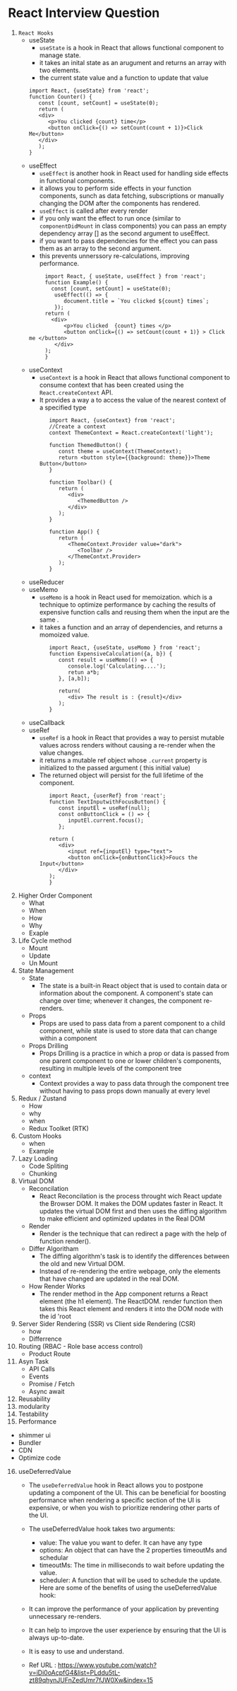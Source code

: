 # React Interview Question
1. ``` React Hooks ```
   - useState
     -  ```useState``` is a hook in React that allows functional component to manage state.
     -  it takes an inital state as an arugument and returns an array with two elements.
     -  the current state value and a function to update that value
     ```
     import React, {useState} from 'react';
     function Counter() {
        const [count, setCount] = useState(0);
        return (
        <div>
           <p>You clicked {count} time</p>
           <button onClick={() => setCount(count + 1)}>Click Me</button>
        </div>
        );
     }
     ```
   - useEffect
     - ```useEffect``` is another hook in React used for handling side effects in functional components.
     - it allows you to perform side effects in your function components, sunch as data fetching, subscriptions or manually changing the DOM after the components has rendered.
     - ```useEffect``` is called after every render
     - if you only want the effect to run once (similar to ```componentDidMount``` in class components) you can pass an empty dependency array [] as the second argument to useEffect.
     - if you want to pass dependencies for the effect you can pass them as an array to the second argument.
     - this prevents unnerssory re-calculations, improving performance.
     ```
          import React, { useState, useEffect } from 'react';
          function Example() {
            const [count, setCount] = useState(0);
             useEffect(() => {
                document.title = `You clicked ${count} times`;
             });
          return (
            <div>
                <p>You clicked  {count} times </p>
                <button onClick={() => setCount(count + 1)} > Click me </button>
             </div>
          );
          }
       ```
   - useContext
        - ```useContext``` is a hook in React that allows functional component to consume context that has been created using the ```React.createContext``` API.
        - It provides a way a to access the value of the nearest context of a specified type
          ```
             import React, {useContext} from 'react';
             //Create a context
             context ThemeContext = React.createContext('light');

             function ThemedButton() {
                const theme = useContext(ThemeContext);
                return <button style={{background: theme}}>Theme Button</button>
             }

             function Toolbar() {
                return (
                   <div>
                      <ThemedButton />
                   </div>
                );
             }

             function App() {
                return (
                   <ThemeContext.Provider value="dark">
                      <Toolbar />
                   </ThemeContxt.Provider>
                );
             }
          ```
   - useReducer
   - useMemo
     - ```useMemo``` is a hook in React used for memoization. which is a technique to optimize performance by caching the results of expensive function calls and reusing them when the
        input are the same .
      - it takes a function and an array of dependencies, and returns a momoized value.
        ```
           import React, {useState, useMomo } from 'react';
           function ExpensiveCalculation({a, b}) {
              const result = useMemo(() => {
                 console.log('Calculating....');
                 retun a*b;
              }, [a,b]);

              return(
                 <div> The result is : {result}</div>
              );
           }
        ```
   - useCallback
   - useRef
     - ```useRef``` is a hook in React that provides a way to persist mutable values across renders without causing a re-render when the value changes.
     - it returns a mutable ref object whose ```.current``` property is initialized to the passed argument ( this initial value)
     - The returned object will persist for the full lifetime of the component.
       ```
          import React, {userRef} from 'react';
          function TextInputwithFocusButton() {
             const inputEl = useRef(null);
             const onButtonClick = () => {
                inputEl.current.focus();
             };

          return (
             <div>
                <input ref={inputEl} type="text">
                <button onClick={onButtonClick}>Foucs the Input</button>
             </div>
          );
          }
       ```
2. Higher Order Component
   - What
   - When
   - How
   - Why
   - Exaple
3. Life Cycle method
   - Mount
   - Update
   - Un Mount
4. State Management
   - State
        - The state is a built-in React object that is used to contain data or information about the component. A component's state can change over time; whenever it changes, the                   component re-renders.
   - Props
        - Props are used to pass data from a parent component to a child component, while state is used to store data that can change within a component
   - Props Drilling
        - Props Drilling is a practice in which a prop or data is passed from one parent component to one or lower children's components, resulting in multiple levels of the component             tree
   - context
        - Context provides a way to pass data through the component tree without having to pass props down manually at every level
5. Redux / Zustand
   - How
   - why
   - when
   - Redux Toolket (RTK)
6. Custom Hooks
   - when
   - Example
7. Lazy Loading
   - Code Spliting
   - Chunking
8. Virtual DOM
   - Reconcilation
        - React Reconcilation is the process throught wich React update the Browser DOM. It makes the DOM updates faster in React.  It updates the virtual DOM first and then uses the             diffing algorithm to make efficient and optimized updates in the Real DOM
   - Render
        - Render is the technique that can redirect a page with the help of function render().
   - Differ Algoritham
        - The diffing algorithm's task is to identify the differences between the old and new Virtual DOM.
        - Instead of re-rendering the entire webpage, only the elements that have changed are updated in the real DOM.
   - How Render Works
        - The render method in the App component returns a React element (the h1 element). The ReactDOM. render function then takes this React element and renders it into the DOM node             with the id 'root
9. Server Sider Rendering (SSR) vs Client side Rendering (CSR)
    - how
    - Differrence
10. Routing (RBAC - Role base access control)
    - Product Route
11. Asyn Task
    - API Calls
    - Events
    - Promise / Fetch
    - Async await
12. Reusability
13. modularity
14. Testability
15. Performance
   - shimmer ui
   - Bundler
   - CDN
   - Optimize code
16. useDeferredValue
     - The `useDeferredValue` hook in React allows you to postpone updating a component of the UI. This can be beneficial for boosting performance when rendering a specific section of the UI is expensive, or when you wish to prioritize rendering other parts of the UI.
     - The useDeferredValue hook takes two arguments:

         - value: The value you want to defer. It can have any type
         - options: An object that can have the 2 properties timeoutMs and schedular
         - timeoutMs: The time in milliseconds to wait before updating the value.
         - scheduler: A function that will be used to schedule the update.
       Here are some of the benefits of using the useDeferredValue hook:

      - It can improve the performance of your application by preventing unnecessary re-renders.
      - It can help to improve the user experience by ensuring that the UI is always up-to-date.
      - It is easy to use and understand.
      - Ref URL : https://www.youtube.com/watch?v=iDi0oAcpfG4&list=PLddu5tL-zt89qhynJUFnZedUmr7fJW0Xw&index=15
